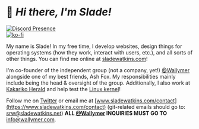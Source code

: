 # :wave: *Hi there, I'm Slade!*

[![Discord Presence](https://lanyard.cnrad.dev/api/701886841275547658)](https://discord.com/users/701886841275547658)  
[![ko-fi](https://ko-fi.com/img/githubbutton_sm.svg)](https://ko-fi.com/O4O34KS9A)  

My name is Slade! In my free time, I develop websites, design things for operating systems (how they work, interact with users, etc.), and all sorts of other things. You can find me online at [sladewatkins.com](https://www.sladewatkins.com)!

I'm co-founder of the independent group (not a company, yet!) [@Wallymer](https://github.com/Wallymer) alongside one of my best friends, Ash Fox. My responsibilities mainly include being the head & oversight of the group. Additionally, I also work at [Kakariko Herald](https://www.kakarikoherald.com) and help test the [Linux kernel](https://www.kernel.org)!

Follow me on [Twitter](https://twitter.com/sladewatkins) or email me at [www.sladewatkins.com/contact](https://www.sladewatkins.com/contact) (git-related emails should go to: [srw@sladewatkins.net](mailto:srw@sladewatkins.net))
**ALL [@Wallymer](https://github.com/Wallymer) INQUIRIES MUST GO TO** [info@wallymer.com](mailto:info@wallymer.com).

